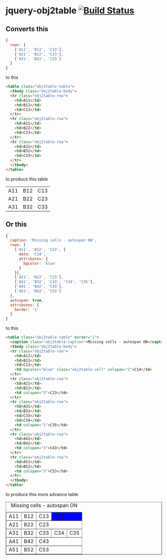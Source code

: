 # jquery-obj2table [![Build Status](https://travis-ci.org/alexdesignworks/jquery-obj2table.svg)](https://travis-ci.org/alexdesignworks/jquery-obj2table)

## Converts this

```javascript
{
  rows: [
    ['A11', 'B12', 'C13'],
    ['A21', 'B22', 'C23'],
    ['A31', 'B32', 'C33']
  ]
}
```
to this
```html
<table class="obj2table-table">
  <tbody class="obj2table-body">
  <tr class="obj2table-row">
    <td>A11</td>
    <td>B12</td>
    <td>C13</td>
  </tr>
  <tr class="obj2table-row">
    <td>A21</td>
    <td>B22</td>
    <td>C23</td>
  </tr>
  <tr class="obj2table-row">
    <td>A31</td>
    <td>B32</td>
    <td>C33</td>
  </tr>
  </tbody>
</table>
```
to produce this table

<table class="obj2table-table">
  <tbody class="obj2table-body">
  <tr class="obj2table-row">
    <td>A11</td>
    <td>B12</td>
    <td>C13</td>
  </tr>
  <tr class="obj2table-row">
    <td>A21</td>
    <td>B22</td>
    <td>C23</td>
  </tr>
  <tr class="obj2table-row">
    <td>A31</td>
    <td>B32</td>
    <td>C33</td>
  </tr>
  </tbody>
</table>

## Or this
```javascript
{
  caption: 'Missing cells - autospan ON',
  rows: [
    ['A11', 'B12', 'C13', {
      data: 'C14',
      attributes: {
        bgcolor: 'blue'
      }
    }],
    ['A21', 'B22', 'C23'],
    ['A31', 'B32', 'C33', 'C34', 'C35'],
    ['A41', 'B42', 'C43'],
    ['A51', 'B52', 'C53']
  ],
  autospan: true,
  attributes: {
    border: '1'
  }
}
```
to this
```html
<table class="obj2table-table" border="1">
  <caption class="obj2table-caption">Missing cells - autospan ON</caption>
  <tbody class="obj2table-body">
  <tr class="obj2table-row">
    <td>A11</td>
    <td>B12</td>
    <td>C13</td>
    <td bgcolor="blue" class="obj2table-cell" colspan="2">C14</td>
  </tr>
  <tr class="obj2table-row">
    <td>A21</td>
    <td>B22</td>
    <td colspan="3">C23</td>
  </tr>
  <tr class="obj2table-row">
    <td>A31</td>
    <td>B32</td>
    <td>C33</td>
    <td>C34</td>
    <td colspan="1">C35</td>
  </tr>
  <tr class="obj2table-row">
    <td>A41</td>
    <td>B42</td>
    <td colspan="3">C43</td>
  </tr>
  <tr class="obj2table-row">
    <td>A51</td>
    <td>B52</td>
    <td colspan="3">C53</td>
  </tr>
  </tbody>
</table>
```
to produce this more advance table
<table class="obj2table-table" border="1">
  <caption class="obj2table-caption">Missing cells - autospan ON</caption>
  <tbody class="obj2table-body">
  <tr class="obj2table-row">
    <td>A11</td>
    <td>B12</td>
    <td>C13</td>
    <td bgcolor="blue" class="obj2table-cell" colspan="2">C14</td>
  </tr>
  <tr class="obj2table-row">
    <td>A21</td>
    <td>B22</td>
    <td colspan="3">C23</td>
  </tr>
  <tr class="obj2table-row">
    <td>A31</td>
    <td>B32</td>
    <td>C33</td>
    <td>C34</td>
    <td colspan="1">C35</td>
  </tr>
  <tr class="obj2table-row">
    <td>A41</td>
    <td>B42</td>
    <td colspan="3">C43</td>
  </tr>
  <tr class="obj2table-row">
    <td>A51</td>
    <td>B52</td>
    <td colspan="3">C53</td>
  </tr>
  </tbody>
</table>
